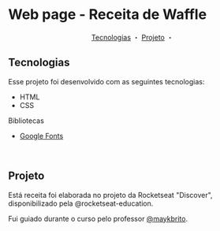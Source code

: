 # Web page -  Receita de Waffle


<p align="center">
  <a href="#tecnologias">Tecnologias</a> ・
  <a href="#projeto">Projeto</a> ・
</p>


## Tecnologias

Esse projeto foi desenvolvido com as seguintes tecnologias:
* HTML
* CSS


Bibliotecas
- [Google Fonts](https://fonts.google.com/)

<br>

## Projeto
Está receita foi elaborada no projeto da Rocketseat  "Discover", disponibilizado pela @rocketseat-education. 
<br>

Fui guiado durante o curso pelo professor [@maykbrito](https://www.github.com/maykbrito).
<br>

